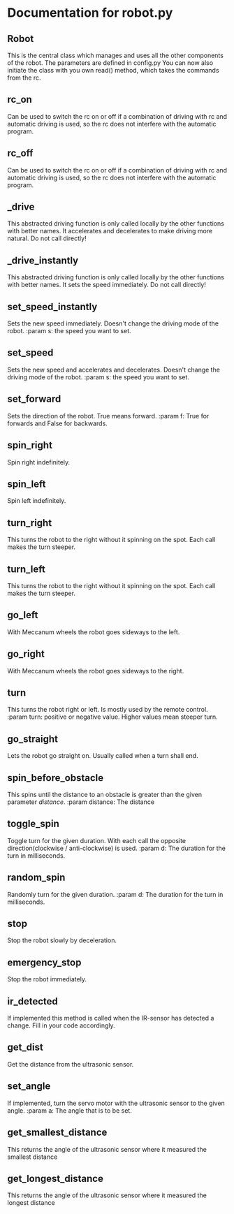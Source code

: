 # Documentation for robot.py 

## Robot 
This is the central class which manages and uses all the other components of the robot. The parameters are defined in config.py
You can now also initiate the class with you own read() method, which takes the commands from the rc. 

## rc_on 
Can be used to switch the rc on or off if a combination of driving with rc and automatic driving
is used, so the rc does not interfere with the automatic program. 

## rc_off 
Can be used to switch the rc on or off if a combination of driving with rc and automatic driving
is used, so the rc does not interfere with the automatic program. 

## _drive 
This abstracted driving function is only called locally by the other functions with better names. 
It accelerates and decelerates to make driving more natural. Do not call directly!

## _drive_instantly 
This abstracted driving function is only called locally by the other functions with better names. 
It sets the speed immediately. Do not call directly!

## set_speed_instantly 
Sets the new speed immediately. Doesn't change the driving mode of the robot.
:param s: the speed you want to set.

## set_speed 
Sets the new speed and accelerates and decelerates. Doesn't change the driving mode of the robot.
:param s: the speed you want to set.

## set_forward 
Sets the direction of the robot. True means forward.
:param f: True for forwards and False for backwards.

## spin_right 
Spin right indefinitely. 

## spin_left 
Spin left indefinitely. 

## turn_right 
This turns the robot to the right without it spinning on the spot. Each call makes the turn steeper.

## turn_left 
This turns the robot to the right without it spinning on the spot. Each call makes the turn steeper.

## go_left 
With Meccanum wheels the robot goes sideways to the left.
        

## go_right 
With Meccanum wheels the robot goes sideways to the right.
        

## turn 
This turns the robot right or left. Is mostly used by the remote control.
:param turn: positive or negative value. Higher values mean steeper turn.

## go_straight 
Lets the robot go straight on. Usually called when a turn shall end. 

## spin_before_obstacle 
This spins until the distance to an obstacle is greater than the given parameter *distance*.
:param distance: The distance

## toggle_spin 
Toggle turn for the given duration. With each call the opposite direction(clockwise / anti-clockwise) is used.
:param d: The duration for the turn in milliseconds.

## random_spin 
Randomly turn for the given duration.
:param d: The duration for the turn in milliseconds.

## stop 
Stop the robot slowly by deceleration. 

## emergency_stop 
Stop the robot immediately.

## ir_detected 
If implemented this method is called when the IR-sensor has detected a change. Fill in your code accordingly.

## get_dist 
Get the distance from the ultrasonic sensor.

## set_angle 
If implemented, turn the servo motor with the ultrasonic sensor to the given angle.
:param a: The angle that is to be set.

## get_smallest_distance 
This returns the angle of the ultrasonic sensor where it measured the smallest distance

## get_longest_distance 
This returns the angle of the ultrasonic sensor where it measured the longest distance

